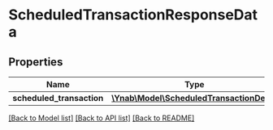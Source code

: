 # ScheduledTransactionResponseData

## Properties
Name | Type | Description | Notes
------------ | ------------- | ------------- | -------------
**scheduled_transaction** | [**\Ynab\Model\ScheduledTransactionDetail**](ScheduledTransactionDetail.md) |  | 

[[Back to Model list]](../README.md#documentation-for-models) [[Back to API list]](../README.md#documentation-for-api-endpoints) [[Back to README]](../README.md)


